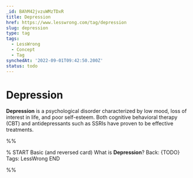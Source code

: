 ```yaml
---
_id: BAhM42jvzuWMzTDxR
title: Depression
href: https://www.lesswrong.com/tag/depression
slug: depression
type: tag
tags:
  - LessWrong
  - Concept
  - Tag
synchedAt: '2022-09-01T09:42:50.200Z'
status: todo
---
```


# Depression

**Depression** is a psychological disorder characterized by low mood, loss of interest in life, and poor self-esteem. Both cognitive behavioral therapy (CBT) and antidepressants such as SSRIs have proven to be effective treatments.


%%

% START
Basic (and reversed card)
What is **Depression**?
Back: {TODO}
Tags: LessWrong
END

%%
	
